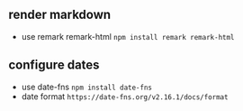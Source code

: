 ## render markdown

- use remark remark-html `npm install remark remark-html`

## configure dates

- use date-fns `npm install date-fns`
- date format `https://date-fns.org/v2.16.1/docs/format`
